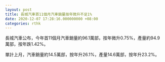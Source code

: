 ```yaml
---
layout: post
title: 長城汽車首11個月汽車銷量按年微升不足1%
date: 2020-12-07 17:28:16.000000000 +08:00
categories: rthk
---
```


長城汽車公布，今年首11個月汽車銷量約96.1萬部，按年微升0.75%，產量約94.9萬部，按年跌1.42%。

單計上月，汽車銷量約14.5萬部，按年升26.1%，產量14.6萬部，按年升23.2%。
